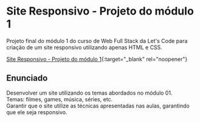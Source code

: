 # Site Responsivo - Projeto do módulo 1
Projeto final do módulo 1 do curso de Web Full Stack da Let's Code para criação de um site responsivo utilizando apenas HTML e CSS.

[Site Responsivo - Projeto do módulo 1](https://antuneslv.github.io/site-responsivo-projeto-mod1/index.html#){:target="_blank" rel="noopener"}


## Enunciado

Desenvolver um site utilizando os temas abordados no módulo 01.  
Temas: filmes, games, música, séries, etc.  
Garantir que o site utilize as técnicas apresentadas nas aulas, garantindo que ele seja responsivo.  

